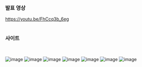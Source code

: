 ### 발표 영상
https://youtu.be/FhCcq3b_6eg
<br><br>


### 사이트
<br>

![image](https://github.com/user-attachments/assets/ba0bd5dd-816a-4137-a9b0-9a5f6120ccac)
![image](https://github.com/user-attachments/assets/8bd1063d-6e2f-4ab7-888e-d56adf02ca2b)
![image](https://github.com/user-attachments/assets/0458fab0-9cbd-4268-8129-01e696fe4e25)
![image](https://github.com/user-attachments/assets/792c186a-f3b4-4f68-b6f8-9312d88b8a4f)
![image](https://github.com/user-attachments/assets/bec2e41f-3d37-4aa1-99b0-94ebc9ef8dfd)
![image](https://github.com/user-attachments/assets/77cc48e3-a1d1-4a69-8840-c424602e3845)
![image](https://github.com/user-attachments/assets/b6560fe0-5dd7-4412-aa4d-5ee7f4c30636)
